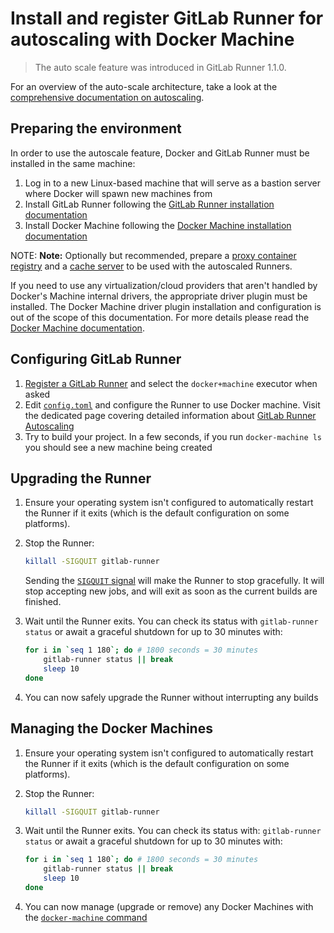 # Install and register GitLab Runner for autoscaling with Docker Machine

> The auto scale feature was introduced in GitLab Runner 1.1.0.

For an overview of the auto-scale architecture, take a look at the
[comprehensive documentation on autoscaling](../configuration/autoscale.md).

## Preparing the environment

In order to use the autoscale feature, Docker and GitLab Runner must be
installed in the same machine:

1. Log in to a new Linux-based machine that will serve as a bastion server
   where Docker will spawn new machines from
1. Install GitLab Runner following the
  [GitLab Runner installation documentation](../install/index.md)
1. Install Docker Machine following the
  [Docker Machine installation documentation][docker-machine-installation]

NOTE: **Note:**
Optionally but recommended, prepare a
[proxy container registry](../configuration/autoscale.md#install-a-proxy-container-registry)
and a [cache server](../configuration/autoscale.md#install-your-own-cache-server)
to be used with the autoscaled Runners.

If you need to use any virtualization/cloud providers that aren't handled by
Docker's Machine internal drivers, the appropriate driver plugin must be
installed. The Docker Machine driver plugin installation and configuration is
out of the scope of this documentation. For more details please read the
[Docker Machine documentation][docker-machine-docs].

## Configuring GitLab Runner

1. [Register a GitLab Runner](../register/index.md#gnu-linux) and select the
   `docker+machine` executor when asked
1. Edit [`config.toml`][toml] and configure the Runner to use Docker machine.
   Visit the dedicated page covering detailed information about
   [GitLab Runner Autoscaling](../configuration/autoscale.md)
1. Try to build your project. In a few seconds, if you run `docker-machine ls`
   you should see a new machine being created

## Upgrading the Runner

1. Ensure your operating system isn't configured to automatically restart the
   Runner if it exits (which is the default configuration on some platforms).

1. Stop the Runner:

    ```bash
    killall -SIGQUIT gitlab-runner
    ```

    Sending the [`SIGQUIT` signal][signals] will make the Runner to stop
    gracefully. It will stop accepting new jobs, and will exit as soon as the
    current builds are finished.

1. Wait until the Runner exits. You can check its status with `gitlab-runner status`
    or await a graceful shutdown for up to 30 minutes with:

    ```bash
    for i in `seq 1 180`; do # 1800 seconds = 30 minutes
        gitlab-runner status || break
        sleep 10
    done
    ```

1. You can now safely upgrade the Runner without interrupting any builds

## Managing the Docker Machines

1. Ensure your operating system isn't configured to automatically restart the
   Runner if it exits (which is the default configuration on some platforms).

1. Stop the Runner:

    ```bash
    killall -SIGQUIT gitlab-runner
    ```

1. Wait until the Runner exits. You can check its status with: `gitlab-runner status`
    or await a graceful shutdown for up to 30 minutes with:

    ```bash
    for i in `seq 1 180`; do # 1800 seconds = 30 minutes
        gitlab-runner status || break
        sleep 10
    done
    ```

1. You can now manage (upgrade or remove) any Docker Machines with the
   [`docker-machine` command][docker-machine-command]

[docker-machine-installation]: https://docs.docker.com/machine/install-machine/
[s3]: https://aws.amazon.com/s3/
[minio]: https://www.minio.io/
[caching]: ../configuration/autoscale.md#distributed-runners-caching
[registry]: ../configuration/autoscale.md#distributed-docker-registry-mirroring
[toml]: ../commands/README.md#configuration-file
[signals]: ../commands/README.md#signals
[docker-machine-command]: https://docs.docker.com/machine/reference/
[docker-machine-docs]: https://docs.docker.com/machine/
